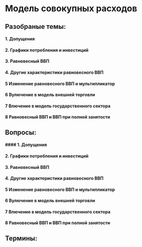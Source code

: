 # Модель совокупных расходов

## Разобраные темы:
#### 1.  Допущения
#### 2. Графики потребления и инвестиций
#### 3. Равновесный ВВП
#### 4. Другие характеристики равновесного ВВП
#### 5 Изменение равновесного ВВП и мультипликатор
#### 6 Вулючение в модель внешней торговли
#### 7 Влючение в модель государственного сектора
#### 8 Равновесный ВВП и ВВП при полной занятости

## Вопросы:
#### #### 1.  Допущения
#### 2. Графики потребления и инвестиций
#### 3. Равновесный ВВП
#### 4. Другие характеристики равновесного ВВП
#### 5 Изменение равновесного ВВП и мультипликатор
#### 6 Вулючение в модель внешней торговли
#### 7 Влючение в модель государственного сектора
#### 8 Равновесный ВВП и ВВП при полной занятости

## Термины:
